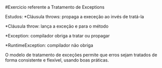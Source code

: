 #Exercicio referente a Tratamento de Exceptions

Estudos:
*Cláusula throws: propaga a execeção ao invés de tratá-la

*Cláusula throw: lança a exceção e para o método

*Exception: compilador obriga a tratar ou propagar

*RuntimeException: compilador não obriga

O modelo de tratamento de exceções permite que erros sejam tratados de forma consistente e flexível, usando boas práticas.
